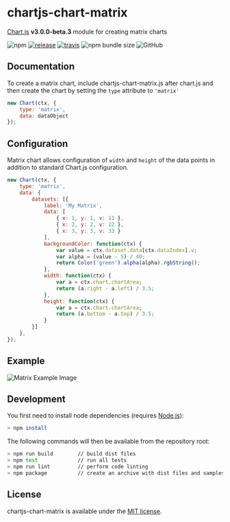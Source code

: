# chartjs-chart-matrix

[Chart.js](https://www.chartjs.org/) **v3.0.0-beta.3** module for creating matrix charts

![npm](https://img.shields.io/npm/v/chartjs-chart-matrix.svg) [![release](https://img.shields.io/github/release/kurkle/chartjs-chart-matrix.svg?style=flat-square)](https://github.com/kurkle/chartjs-chart-matrix/releases/latest) [![travis](https://img.shields.io/travis/kurkle/chartjs-chart-matrix.svg?style=flat-square&maxAge=60)](https://travis-ci.org/kurkle/chartjs-chart-matrix) ![npm bundle size](https://img.shields.io/bundlephobia/min/chartjs-chart-matrix.svg) ![GitHub](https://img.shields.io/github/license/kurkle/chartjs-chart-matrix.svg)

## Documentation

To create a matrix chart, include chartjs-chart-matrix.js after chart.js and then create the chart by setting the `type` attribute to `'matrix'`

```js
new Chart(ctx, {
    type: 'matrix',
    data: dataObject
});
```

## Configuration

Matrix chart allows configuration of `width` and `height` of the data points in addition to standard Chart.js configuration.

```js
new Chart(ctx, {
    type: 'matrix',
    data: {
        datasets: [{
            label: 'My Matrix',
            data: [
                { x: 1, y: 1, v: 11 },
                { x: 2, y: 2, v: 22 },
                { x: 3, y: 3, v: 33 }
            ],
            backgroundColor: function(ctx) {
                var value = ctx.dataset.data[ctx.dataIndex].v;
                var alpha = (value - 5) / 40;
                return Color('green').alpha(alpha).rgbString();
            },
            width: function(ctx) {
                var a = ctx.chart.chartArea;
                return (a.right - a.left) / 3.5;
            },
            height: function(ctx) {
                var a = ctx.chart.chartArea;
                return (a.bottom - a.top) / 3.5;
            }
        }]
    },
});
```

## Example

![Matrix Example Image](matrix.png)

## Development

You first need to install node dependencies  (requires [Node.js](https://nodejs.org/)):

```bash
> npm install
```

The following commands will then be available from the repository root:

```bash
> npm run build        // build dist files
> npm test             // run all tests
> npm run lint         // perform code linting
> npm package          // create an archive with dist files and samples
```

## License

chartjs-chart-matrix is available under the [MIT license](https://opensource.org/licenses/MIT).